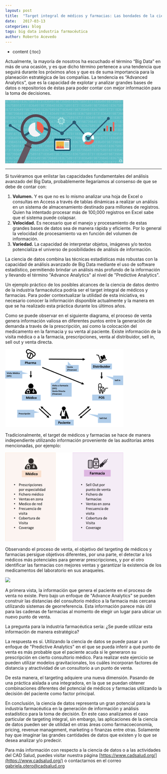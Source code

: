 ```yaml
---
layout: post
title:  "Target integral de médicos y farmacias: Las bondades de la ciencia de datos en la industria farmacéutica"
date:   2017-03-13
categories: blog
tags: big data industria farmacéutica
author: Roberto Acevedo
---
```

* content
{:toc}

Actualmente, la mayoría de nosotros ha escuchado el término “Big Data” en más de una ocasión, y es que dicho término pertenece a una tendencia que seguirá durante los próximos años y que es de suma importancia para la planeación estratégica de las compañías. La tendencia es “Advanced Analytics”, que es la capacidad de explotar y analizar grandes bases de datos o repositorios de éstas para poder contar con mejor información para la toma de decisiones.

<img src="/images-post/20170313target_integral/01_logo.png" width="380" align="midle"> 




---- 

Si tuviéramos que enlistar las capacidades fundamentales del análisis avanzado del Big Data, probablemente llegaríamos al consenso de que se debe de contar con:
1. **Volumen.** Y es que no es lo mismo analizar una hoja de Excel o consultas en Access a través de tablas dinámicas a realizar un análisis en un sistema de almacenamiento destinado para millones de registros. Quien ha intentado procesar más de 100,000 registros en Excel sabe que el sistema puede colapsar.
2. **Velocidad.** Es necesario que el manejo y procesamiento de estas grandes bases de datos sea de manera rápida y eficiente. Por lo general la velocidad de procesamiento va en función del volumen de información.
3. **Variedad.** La capacidad de interpretar objetos, imágenes y/o textos potencializa el universo de posibilidades de análisis de información.


La ciencia de datos combina las técnicas estadísticas más robustas con la capacidad de análisis avanzado de Big Data mediante el uso de software estadístico, permitiendo brindar un análisis más profundo de la información y llevando el término "Advance Analytics" al nivel de "Predictive Analytics".

Un ejemplo práctico de los posibles alcances de la ciencia de datos dentro de la industria farmacéutica podría ser el target integral de médicos y farmacias. Para poder contextualizar la utilidad de esta iniciativa, es necesario conocer la información disponible actualmente y la manera en que se ha realizado esta práctica durante los últimos años.

Como se puede observar en el siguiente diagrama, el proceso de venta genera información valiosa en diferentes puntos entre la generación de demanda a través de la prescripción, así como la colocación del medicamento en la farmacia y su venta al paciente. Existe información de la visita médica o a la farmacia, prescripciones, venta al distribuidor, sell in, sell out y venta directa.

<img src="/images-post/20170313target_integral/02_diagrama.png" width="380"> 


Tradicionalmente, el target de médicos y farmacias se hace de manera independiente utilizando información proveniente de las auditorías antes mencionadas, por ejemplo:

<img src="/images-post/20170313target_integral/03_rel1.png" width="380"> 

Observando el proceso de venta, el objetivo del targeting de médicos y farmacias persigue objetivos diferentes, por una parte, el detectar a los médicos más potenciales para generar prescripciones, y por el otro identificar las farmacias con mejores ventas y garantizar la existencia de los medicamentos del laboratorio en sus anaqueles.

<img src="/images-post/20170313target_integral/03_rel2.png" width="380"> 

A primera vista, la información que genera el paciente en el proceso de venta no existe. Pero bajo un enfoque de "Advance Analytics" se pueden construir las distancias del consultorio médico a la farmacia más cercana utilizando sistemas de georreferencia. Esta información parece más útil para las cadenas de farmacias al momento de elegir un lugar para ubicar un nuevo punto de venta.

La pregunta para la industria farmacéutica sería: ¿Se puede utilizar esta información de manera estratégica?

La respuesta es sí. Utilizando la ciencia de datos se puede pasar a un enfoque de "Predictive Analytics" en el que se pueda inferir a qué punto de venta es más probable que el paciente acuda si le generaron su prescripción en cierto consultorio médico. Para realizar este ejercicio se pueden utilizar modelos gravitacionales, los cuáles incorporan factores de distancia y atractividad de un consultorio a un punto de venta.

De esta manera, el targeting adquiere una nueva dimensión. Pasando de una práctica aislada a una integradora, en la que se puedan obtener combinaciones diferentes del potencial de médicos y farmacias utilizando la decisión del paciente como factor principal.

En conclusión, la ciencia de datos representa un gran potencial para la industria farmacéutica en la generación de información y análisis estadístico para la toma de decisión. En este caso analizamos el caso particular de targeting integral, sin embargo, las aplicaciones de la ciencia de datos pueden ser de utilidad en otras áreas como farmacoeconomía, pricing, revenue management, marketing o finanzas entre otras. Solamente hay que imaginar las grandes cantidades de datos que existen y lo que se desea analizar y/o predecir.

Para más información con respecto a la ciencia de datos o a las actividades del CAD Salud, puedes visitar nuestra página [https://www.cadsalud.org/](https://www.cadsalud.org/) o contactarnos en el correo gabriela.otero@cadsalud.org




